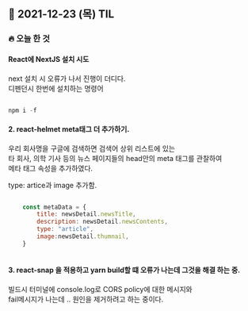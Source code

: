 ## 📆 2021-12-23 (목) TIL

### 🔥 오늘 한 것<br>
 
 
#### React에 NextJS 설치 시도

next 설치 시 오류가 나서 진행이 더디다.  
디펜던시 한번에 설치하는 명령어

```javascript

npm i -f

```


#### 2. react-helmet meta태그 더 추가하기.

우리 회사명을 구글에 검색하면 검색어 상위 리스트에 있는  
타 회사, 의학 기사 등의 뉴스 페이지들의 head안의 meta 태그를 관찰하여   
메타 태그 속성을 추가하였다.  


type: artice과 image 추가함.


```javascript

    const metaData = {
        title: newsDetail.newsTitle,
        description: newsDetail.newsContents,
        type: "article",
        image:newsDetail.thumnail,
    }
    
```

#### 3. react-snap 을 적용하고 yarn build할 떄 오류가 나는데 그것을 해결 하는 중. 

빌드시 터미널에 console.log로 CORS policy에 대한 메시지와   
fail메시지가 나는데 .. 원인을 제거하려고 하는 중이다. 

